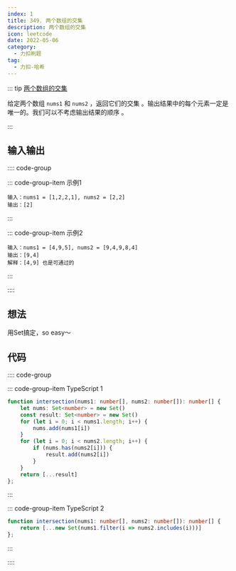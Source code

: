```yaml
---
index: 1
title: 349. 两个数组的交集
description: 两个数组的交集
icon: leetcode
date: 2022-05-06
category:
  - 力扣刷题
tag:
  - 力扣-哈希
---
```


::: tip <a href="https://leetcode-cn.com/problems/intersection-of-two-arrays/" target="_blank">两个数组的交集</a> <Badge text="简单" type="tip"/>

给定两个数组 `nums1` 和 `nums2` ，返回它们的交集 。输出结果中的每个元素一定是唯一的。我们可以不考虑输出结果的顺序 。

:::

## 输入输出

:::: code-group

::: code-group-item 示例1


```
输入：nums1 = [1,2,2,1], nums2 = [2,2]
输出：[2]
```

:::

::: code-group-item 示例2

```
输入：nums1 = [4,9,5], nums2 = [9,4,9,8,4]
输出：[9,4]
解释：[4,9] 也是可通过的
```

:::

::::

## 想法

用Set搞定，so easy～

## 代码


:::: code-group

::: code-group-item TypeScript 1

```ts
function intersection(nums1: number[], nums2: number[]): number[] {
    let nums: Set<number> = new Set()
    const result: Set<number> = new Set()
    for (let i = 0; i < nums1.length; i++) {
        nums.add(nums1[i])
    }
    for (let i = 0; i < nums2.length; i++) {
        if (nums.has(nums2[i])) {
            result.add(nums2[i])
        }
    }
    return [...result]
};
```

:::

::: code-group-item TypeScript 2

```ts
function intersection(nums1: number[], nums2: number[]): number[] {
    return [...new Set(nums1.filter(i => nums2.includes(i)))]
};
```

:::

::::